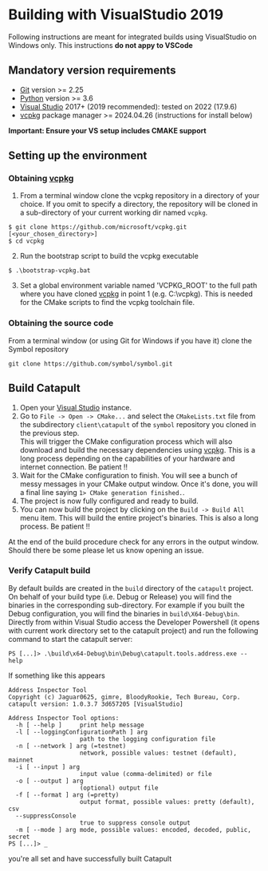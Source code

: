 [Visual Studio]: https://www.visualstudio.com/downloads
[vcpkg]: https://github.com/microsoft/vcpkg
[Python]: https://www.python.org/downloads/windows/
[Git]: https://git-scm.com/download/win

# Building with VisualStudio 2019

Following instructions are meant for integrated builds using VisualStudio on Windows only. This instructions **do not appy to VSCode**

## Mandatory version requirements
- [Git] version >= 2.25
- [Python] version >= 3.6
- [Visual Studio] 2017+ (2019 recommended): tested on 2022 (17.9.6)
- [vcpkg] package manager >= 2024.04.26 (instructions for install below)

**Important: Ensure your VS setup includes CMAKE support**

## Setting up the environment

### Obtaining [vcpkg]

1. From a terminal window clone the vcpkg repository in a directory of your choice. If you omit to specify a directory, the repository will be cloned in a sub-directory of your current working dir named `vcpkg`.

```shell
$ git clone https://github.com/microsoft/vcpkg.git [<your_chosen_directory>]
$ cd vcpkg
```

2. Run the bootstrap script to build the vcpkg executable
```shell
$ .\bootstrap-vcpkg.bat
```

3. Set a global environment variable named 'VCPKG_ROOT' to the full path where you have cloned [vcpkg] in point 1 (e.g. C:\vcpkg). This is needed for the CMake scripts to find the vcpkg toolchain file.

### Obtaining the source code
From a terminal window (or using Git for Windows if you have it) clone the Symbol repository
```shell
git clone https://github.com/symbol/symbol.git
```

## Build Catapult

1. Open your [Visual Studio] instance.
2. Go to `File -> Open -> CMake...` and select the `CMakeLists.txt` file from the subdirectory `client\catapult` of the `symbol` repository you cloned in the previous step.							
This will trigger the CMake configuration process which will also download and build the necessary dependencies using [vcpkg]. This is a long process depending on the capabilities of your hardware and internet connection. Be patient !!
3. Wait for the CMake configuration to finish. You will see a bunch of messy messages in your CMake output window. Once it's done, you will a final line saying `1> CMake generation finished.`.	
4. The project is now fully configured and ready to build. 
5. You can now build the project by clicking on the `Build -> Build All` menu item. This will build the entire project's binaries. This is also a long process. Be patient !!

At the end of the build procedure check for any errors in the output window. Should there be some please let us know opening an issue.

### Verify Catapult build

By default builds are created in the `build` directory of the `catapult` project. On behalf of your build type (i.e. Debug or Release) you will find the binaries in the corresponding sub-directory. For example if you built the Debug configuration, you will find the binaries in `build\X64-Debug\bin`.
Directly from within Visual Studio access the Developer Powershell (it opens with current work directory set to the catapult project) and run the following command to start the catapult server:
```shell
PS [...]> .\build\x64-Debug\bin\Debug\catapult.tools.address.exe --help
```
If something like this appears
```shell
Address Inspector Tool
Copyright (c) Jaguar0625, gimre, BloodyRookie, Tech Bureau, Corp.
catapult version: 1.0.3.7 3d657205 [VisualStudio]

Address Inspector Tool options:
  -h [ --help ]     print help message
  -l [ --loggingConfigurationPath ] arg
                    path to the logging configuration file
  -n [ --network ] arg (=testnet)
                    network, possible values: testnet (default), mainnet
  -i [ --input ] arg
                    input value (comma-delimited) or file
  -o [ --output ] arg
                    (optional) output file
  -f [ --format ] arg (=pretty)
                    output format, possible values: pretty (default), csv
  --suppressConsole
                    true to suppress console output
  -m [ --mode ] arg mode, possible values: encoded, decoded, public, secret
PS [...]> _
```
you're all set and have successfully built Catapult
